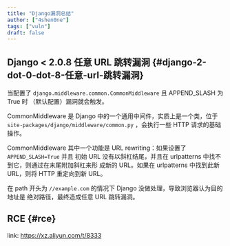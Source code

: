 ```yaml
---
title: "Django漏洞总结"
author: ["4shen0ne"]
tags: ["vuln"]
draft: false
---
```


## Django &lt; 2.0.8 任意 URL 跳转漏洞 {#django-2-dot-0-dot-8-任意-url-跳转漏洞}

当配置了 `django.middleware.common.CommonMiddleware` 且 APPEND_SLASH 为 True 时
（默认配置）漏洞就会触发。

CommonMiddleware 是 Django 中的一个通用中间件，实质上是一个类，位于
`site-packages/django/middleware/common.py` ，会执行一些 HTTP 请求的基础操作。

CommonMiddleware 其中一个功能是 URL rewriting：如果设置了 `APPEND_SLASH=True` 并且
初始 URL 没有以斜杠结尾，并且在 urlpatterns 中找不到它，则通过在末尾附加斜杠来形
成新的 URL。如果在 urlpatterns 中找到此新 URL，则将 HTTP 重定向到新 URL。

在 path 开头为 `//example.com` 的情况下 Django 没做处理，导致浏览器认为目的地址是
绝对路径，最终造成任意 URL 跳转漏洞。


## RCE {#rce}

link: <https://xz.aliyun.com/t/8333>
